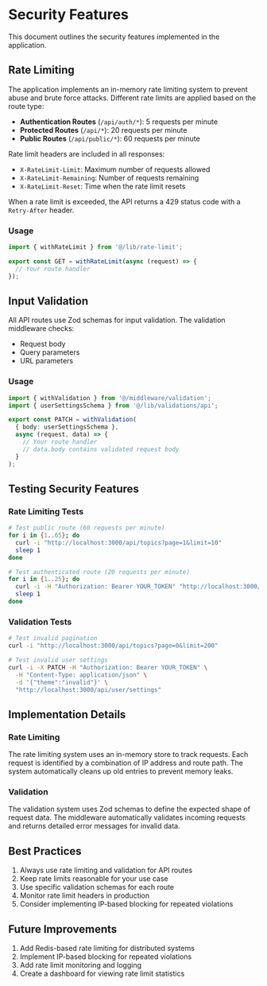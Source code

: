 # Security Features

This document outlines the security features implemented in the application.

## Rate Limiting

The application implements an in-memory rate limiting system to prevent abuse and brute force attacks. Different rate limits are applied based on the route type:

- **Authentication Routes** (`/api/auth/*`): 5 requests per minute
- **Protected Routes** (`/api/*`): 20 requests per minute
- **Public Routes** (`/api/public/*`): 60 requests per minute

Rate limit headers are included in all responses:
- `X-RateLimit-Limit`: Maximum number of requests allowed
- `X-RateLimit-Remaining`: Number of requests remaining
- `X-RateLimit-Reset`: Time when the rate limit resets

When a rate limit is exceeded, the API returns a 429 status code with a `Retry-After` header.

### Usage

```typescript
import { withRateLimit } from '@/lib/rate-limit';

export const GET = withRateLimit(async (request) => {
  // Your route handler
});
```

## Input Validation

All API routes use Zod schemas for input validation. The validation middleware checks:
- Request body
- Query parameters
- URL parameters

### Usage

```typescript
import { withValidation } from '@/middleware/validation';
import { userSettingsSchema } from '@/lib/validations/api';

export const PATCH = withValidation(
  { body: userSettingsSchema },
  async (request, data) => {
    // Your route handler
    // data.body contains validated request body
  }
);
```

## Testing Security Features

### Rate Limiting Tests

```bash
# Test public route (60 requests per minute)
for i in {1..65}; do
  curl -i "http://localhost:3000/api/topics?page=1&limit=10"
  sleep 1
done

# Test authenticated route (20 requests per minute)
for i in {1..25}; do
  curl -i -H "Authorization: Bearer YOUR_TOKEN" "http://localhost:3000/api/user/settings"
  sleep 1
done
```

### Validation Tests

```bash
# Test invalid pagination
curl -i "http://localhost:3000/api/topics?page=0&limit=200"

# Test invalid user settings
curl -i -X PATCH -H "Authorization: Bearer YOUR_TOKEN" \
  -H "Content-Type: application/json" \
  -d '{"theme":"invalid"}' \
  "http://localhost:3000/api/user/settings"
```

## Implementation Details

### Rate Limiting

The rate limiting system uses an in-memory store to track requests. Each request is identified by a combination of IP address and route path. The system automatically cleans up old entries to prevent memory leaks.

### Validation

The validation system uses Zod schemas to define the expected shape of request data. The middleware automatically validates incoming requests and returns detailed error messages for invalid data.

## Best Practices

1. Always use rate limiting and validation for API routes
2. Keep rate limits reasonable for your use case
3. Use specific validation schemas for each route
4. Monitor rate limit headers in production
5. Consider implementing IP-based blocking for repeated violations

## Future Improvements

1. Add Redis-based rate limiting for distributed systems
2. Implement IP-based blocking for repeated violations
3. Add rate limit monitoring and logging
4. Create a dashboard for viewing rate limit statistics 